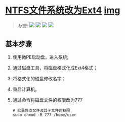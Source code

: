 # [NTFS文件系统改为Ext4](./)  [img](./img)     

> ######  _标签:_   ![](https://img.shields.io/badge/技术类-yellowgreen.svg) ![](https://img.shields.io/badge/OpenGL-用户手册-blue.svg) [![](https://img.shields.io/badge/链接-你好！三角形-brightgreen.svg)](https://learnopengl-cn.github.io/01%20Getting%20started/04%20Hello%20Triangle/) [![](https://img.shields.io/badge/链接-代码文件-orange.svg)](../02-code/)     
>

## 基本步骤  

1. 使用微PE启动盘，进入系统;  

2. 通过磁盘工具，将磁盘格式化成Ext4格式；

3. 将格式化的磁盘修改名字；

4. 重启计算机。

5. 通过命令将磁盘文件的权限改为777 

   ```shell
   # 批量修改文件及其子文件的权限  
   sudo chmod -R 777 /home/user
   ```

   
